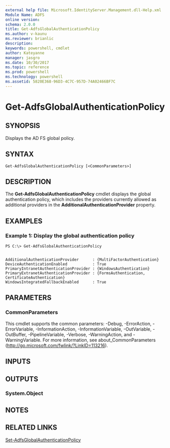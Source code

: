 ```yaml
---
external help file: Microsoft.IdentityServer.Management.dll-Help.xml
Module Name: ADFS
online version: 
schema: 2.0.0
title: Get-AdfsGlobalAuthenticationPolicy
ms.author: v-kaunu
ms.reviewer: brianlic
description: 
keywords: powershell, cmdlet
author: Kateyanne
manager: jasgro
ms.date: 10/30/2017
ms.topic: reference
ms.prod: powershell
ms.technology: powershell
ms.assetid: 5820E368-96D3-4C7C-957D-74A02466BF7C
---
```


# Get-AdfsGlobalAuthenticationPolicy

## SYNOPSIS
Displays the AD FS global policy.

## SYNTAX

```
Get-AdfsGlobalAuthenticationPolicy [<CommonParameters>]
```

## DESCRIPTION
The **Get-AdfsGlobalAuthenticationPolicy** cmdlet displays the global authentication policy, which includes the providers currently allowed as additional providers in the **AdditionalAuthenticationProvider** property.

## EXAMPLES

### Example 1: Display the global authentication policy
```
PS C:\> Get-AdfsGlobalAuthenticationPolicy


AdditionalAuthenticationProvider      : {MultiFactorAuthentication}
DeviceAuthenticationEnabled           : True
PrimaryIntranetAuthenticationProvider : {WindowsAuthentication}
PrimaryExtranetAuthenticationProvider : {FormsAuthentication, CertificateAuthentication}
WindowsIntegratedFallbackEnabled      : True
```

## PARAMETERS

### CommonParameters
This cmdlet supports the common parameters: -Debug, -ErrorAction, -ErrorVariable, -InformationAction, -InformationVariable, -OutVariable, -OutBuffer, -PipelineVariable, -Verbose, -WarningAction, and -WarningVariable. For more information, see about_CommonParameters (http://go.microsoft.com/fwlink/?LinkID=113216).

## INPUTS

## OUTPUTS

### System.Object

## NOTES

## RELATED LINKS

[Set-AdfsGlobalAuthenticationPolicy](./Set-AdfsGlobalAuthenticationPolicy.md)

